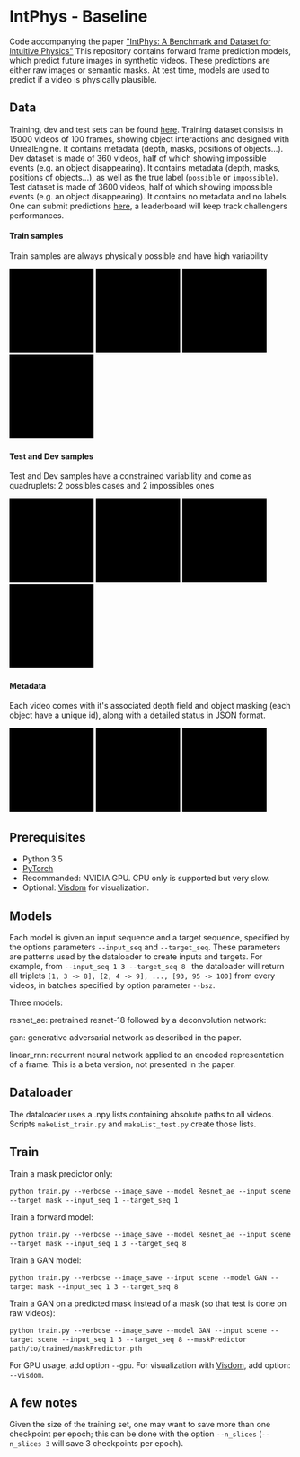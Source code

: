 IntPhys - Baseline
===============

Code accompanying the paper ["IntPhys: A Benchmark and Dataset for Intuitive Physics"]()
This repository contains forward frame prediction models, which predict future images in synthetic videos. These predictions are either raw images or semantic masks.
At test time, models are used to predict if a video is physically plausible.

## Data

Training, dev and test sets can be found [here](http://www.intphys.com).
Training dataset consists in 15000 videos of 100 frames, showing object interactions and designed with UnrealEngine. It contains metadata (depth, masks, positions of objects...).
Dev dataset is made of 360 videos, half of which showing impossible events (e.g. an object disappearing). It contains metadata (depth, masks, positions of objects...), as well as the true label (`possible` or `impossible`).
Test dataset is made of 3600 videos, half of which showing impossible events (e.g. an object disappearing). It contains no metadata and no labels. One can submit predictions [here](http://www.intphys.com), a leaderboard will keep track challengers performances.

#### Train samples ####

Train samples are always physically possible and have high variability

<img src="examples/train_1.gif" width="150"> <img src="examples/train_2.gif" width="150"> <img src="examples/train_3.gif" width="150"> <img src="examples/train_4.gif" width="150">


#### Test and Dev samples ####

Test and Dev samples have a constrained variability and come as quadruplets: 2 possibles cases and 2 impossibles ones

<img src="examples/test_1.gif" width="150"> <img src="examples/test_2.gif" width="150"> <img src="examples/test_3.gif" width="150"> <img src="examples/test_4.gif" width="150">


#### Metadata ####

Each video comes with it's associated depth field and object masking
(each object have a unique id), along with a detailed status in JSON
format.

<img src="examples/meta_1.gif" width="150"> <img src="examples/meta_2.gif" width="150"> <img src="examples/meta_3.gif" width="150">

## Prerequisites

- Python 3.5
- [PyTorch](http://pytorch.org)
- Recommanded: NVIDIA GPU. CPU only is supported but very slow.
- Optional: [Visdom](https://github.com/facebookresearch/visdom) for visualization.

## Models

Each model is given an input sequence and a target sequence, specified by the options parameters ```--input_seq``` and ```--target_seq```. These parameters are patterns used by the dataloader to create inputs and targets. For example, from ```--input_seq 1 3 --target_seq 8 ``` the dataloader will return all triplets ```[1, 3 -> 8], [2, 4 -> 9], ..., [93, 95 -> 100]``` from every videos, in batches specified by option parameter ```--bsz```. 

Three models:

resnet_ae: pretrained resnet-18 followed by a deconvolution network:

gan: generative adversarial network as described in the paper.

linear_rnn: recurrent neural network applied to an encoded representation of a frame. This is a beta version, not presented in the paper.

## Dataloader

The dataloader uses a .npy lists containing absolute paths to all videos. Scripts ```makeList_train.py``` and ```makeList_test.py``` create those lists.

## Train

Train a mask predictor only:
```
python train.py --verbose --image_save --model Resnet_ae --input scene --target mask --input_seq 1 --target_seq 1
```

Train a forward model:
```
python train.py --verbose --image_save --model Resnet_ae --input scene --target mask --input_seq 1 3 --target_seq 8
```

Train a GAN model:
```
python train.py --verbose --image_save --input scene --model GAN --target mask --input_seq 1 3 --target_seq 8
```

Train a GAN on a predicted mask instead of a mask (so that test is done on raw videos):
```
python train.py --verbose --image_save --model GAN --input scene --target scene --input_seq 1 3 --target_seq 8 --maskPredictor path/to/trained/maskPredictor.pth
```

For GPU usage, add option ```--gpu```.
For visualization with [Visdom](https://github.com/facebookresearch/visdom), add option: ```--visdom```.

## A few notes

Given the size of the training set, one may want to save more than one checkpoint per epoch; this can be done with the option ```--n_slices``` (```--n_slices 3``` will save 3 checkpoints per epoch).


